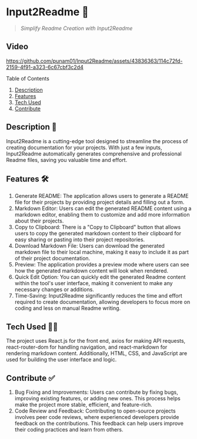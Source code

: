 # Input2Readme 🔽

> *Simplify Readme Creation with Input2Readme*

## Video


https://github.com/punam01/Input2Readme/assets/43836363/114c72fd-2159-4f91-a323-6c67cbf3c2d4



Table of Contents
1. [Description](#description)
2. [Features](#features)
3. [Tech Used](#tech-used)
4. [Contribute](#contribute)

## Description 📖
Input2Readme is a cutting-edge tool designed to streamline the process of creating documentation for your projects. With just a few inputs, Input2Readme automatically generates comprehensive and professional Readme files, saving you valuable time and effort.

## Features 🛠️
1. Generate README: The application allows users to generate a README file for their projects by providing project details and filling out a form.
2. Markdown Editor: Users can edit the generated README content using a markdown editor, enabling them to customize and add more information about their projects.
3. Copy to Clipboard: There is a "Copy to Clipboard" button that allows users to copy the generated markdown content to their clipboard for easy sharing or pasting into their project repositories.
4. Download Markdown File: Users can download the generated markdown file to their local machine, making it easy to include it as part of their project documentation.
5. Preview: The application provides a preview mode where users can see how the generated markdown content will look when rendered.
6. Quick Edit Option: You can quickly edit the generated Readme content within the tool's user interface, making it convenient to make any necessary changes or additions.
7. Time-Saving: Input2Readme significantly reduces the time and effort required to create documentation, allowing developers to focus more on coding and less on manual Readme writing.
      
## Tech Used 👨‍💻
The project uses React.js for the front end, axios for making API requests, react-router-dom for handling navigation, and react-markdown for rendering markdown content. Additionally, HTML, CSS, and JavaScript are used for building the user interface and logic.

## Contribute ✅
1. Bug Fixing and Improvements: Users can contribute by fixing bugs, improving existing features, or adding new ones. This process helps make the project more stable, efficient, and feature-rich.
2. Code Review and Feedback: Contributing to open-source projects involves peer code reviews, where experienced developers provide feedback on the contributions. This feedback can help users improve their coding practices and learn from others.



